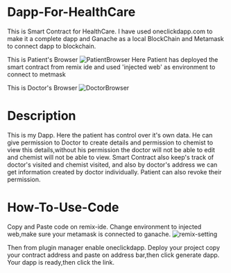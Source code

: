 # Dapp-For-HealthCare

This is Smart Contract for HealthCare.
I have used oneclickdapp.com to make it a complete dapp and Ganache as a local BlockChain and Metamask to connect dapp to blockchain.

This is Patient's Browser
![PatientBrowser](https://user-images.githubusercontent.com/57176420/116933030-a0e3b100-ac80-11eb-8674-e78dfb681cd4.png)
Here Patient has deployed the smart contract from remix ide and used 'injected web' as environment to connect to metmask

This is Doctor's Browser
![DoctorBrowser](https://user-images.githubusercontent.com/57176420/116932943-8a3d5a00-ac80-11eb-83c0-87298bec9eb6.png)

# Description
This is my Dapp.
Here the patient has control over it's own data. He can give permission to Doctor to create details and permission to chemist to view this details,without his permission the
doctor will not be able to edit and chemist will not be able to view.
Smart Contract also keep's track of doctor's visited and chemist visited, and also by doctor's address we can get information created by doctor individually.
Patient can also revoke their permission.

# How-To-Use-Code
Copy and Paste code on remix-ide.
Change environment to injected web,make sure your metamask is connected to ganache.
![remix-setting](https://user-images.githubusercontent.com/57176420/116933854-c1603b00-ac81-11eb-99d9-6b8c9f76b9f7.png)

Then from plugin manager enable oneclickdapp.
Deploy your project copy your contract address and paste on address bar,then click generate dapp.
Your dapp is ready,then click the link.
